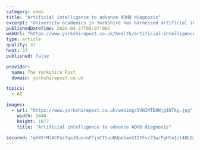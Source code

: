 ```yaml
---
category: news
title: "Artificial intelligence to advance ADHD diagnosis"
excerpt: "University academics in Yorkshire has harnessed artificial intelligence to aid the diagnosis of attention deficit hyperactivity disorder (ADHD), which could result in major cost savings for the NHS."
publishedDateTime: 2020-04-27T05:07:00Z
webUrl: "https://www.yorkshirepost.co.uk/health/artificial-intelligence-advance-adhd-diagnosis-2547301"
type: article
quality: 37
heat: 37
published: false

provider:
  name: The Yorkshire Post
  domain: yorkshirepost.co.uk

topics:
  - AI

images:
  - url: "https://www.yorkshirepost.co.uk/webimg/QVNIMTE0Njg1NTky.jpg"
    width: 1440
    height: 1077
    title: "Artificial intelligence to advance ADHD diagnosis"

secured: "qHXV+MlACPasTqo1DuocnFCjsCT5uuBUpa5askTItFv/Z1w/PyHtoIcl48LO/7Imd9RwJdRILz1r2bdvpZmalCQdNF20EVVcjNgjc4w6C9DhzdJqiZBwB6IpiNhlHuyvTtqTKecAFKQ7c92Ehg4JbnhcVkQwSnAztkKrn1zq1p718aV5nEZYOfDrh9sIt4V+TL9y4pKRfXW26On7AOG48gj2Q7gkHY/B0eBqvhmAUNUjXsUfNMyXTnMcBZVD40KH5PYAe+1C1k0PS4Kb0IvyE3qrUUrJCYo3eWeqPdG315GH1AyyZW06/Cm/dIVDV4kK;ifb+ZwV8X+Yq5oBTy2rfdQ=="
---
```


